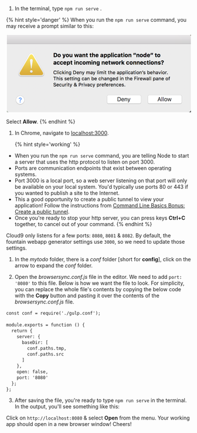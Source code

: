
1. In the terminal, type `npm run serve` <i class="fa fa-share fa-rotate-180"></i>.

  {% hint style='danger' %}
When you run the `npm run serve` command, you may receive a prompt similar to this:

![](images/node-prompt-window.png)

Select **Allow**.
  {% endhint %}

1. In Chrome, navigate to [localhost:3000](http://localhost:3000/).

   {% hint style='working' %}
- When you run the `npm run serve` command, you are telling Node to start a server that uses the http protocol to listen on port 3000.
- Ports are communication endpoints that exist between operating systems.
- Port 3000 is a local port, so a web server listening on that port will only be available on your local system. You'd typically use ports 80 or 443 if you wanted to publish a site to the Internet.
- This a good opportunity to create a public tunnel to view your application! Follow the instructions from [Command Line Basics Bonus: Create a public tunnel](https://codingandcocktailskc.gitbooks.io/session-2-command-line-basics/content/homework/web-server.html#create-a-public-tunnel). 
- Once you're ready to stop your http server, you can press keys **Ctrl+C** together, to cancel out of your command.
 {% endhint %}

<!--sec data-title="Chromebooks Only: Cloud9 npm run serve" data-id="section0" data-show=true data-collapse=true ces-->

Cloud9 only listens for a few ports: `8080`, `8081` & `8082`. By default, the fountain webapp generator settings use `3000`, so we need to update those settings.

1. In the _mytodo_ folder, there is a _conf_ folder [short for **config**], click on the arrow to expand the _conf_ folder.

2. Open the _browsersync.conf.js_ file in the editor. We need to add `port: '8080'` to this file. Below is how we want the file to look. For simplicity, you can replace the whole file's contents by copying the below code with the **Copy** button and pasting it over the contents of the _browsersync.conf.js_ file.

  ```
  const conf = require('./gulp.conf');

  module.exports = function () {
    return {
      server: {
        baseDir: [
          conf.paths.tmp,
          conf.paths.src
        ]
      },
      open: false,
      port: '8080'
    };
  };

  ```

3. After saving the file, you're ready to type `npm run serve` in the terminal. In the output, you'll see something like this:  



  Click on `http://localhost:8080` & select **Open** from the menu. Your working app should open in a new browser window! Cheers!

<!--endsec-->
